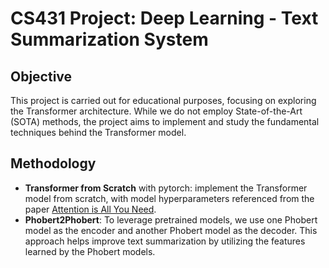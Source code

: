 # CS431 Project: Deep Learning - Text Summarization System

## Objective
This project is carried out for educational purposes, focusing on exploring the Transformer architecture. While we do not employ State-of-the-Art (SOTA) methods, the project aims to implement and study the fundamental techniques behind the Transformer model.

## Methodology
- **Transformer from Scratch** with pytorch: implement the Transformer model from scratch, with model hyperparameters referenced from the paper [Attention is All You Need](https://proceedings.neurips.cc/paper_files/paper/2017/file/3f5ee243547dee91fbd053c1c4a845aa-Paper.pdf).
- **Phobert2Phobert**: To leverage pretrained models, we use one Phobert model as the encoder and another Phobert model as the decoder. This approach helps improve text summarization by utilizing the features learned by the Phobert models.

